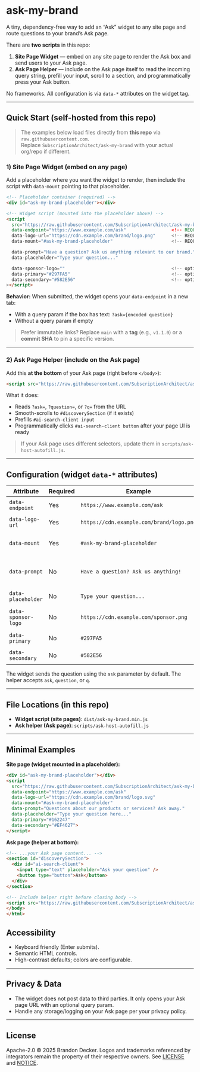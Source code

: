 # ask-my-brand

A tiny, dependency-free way to add an “Ask” widget to any site page and route questions to your brand’s Ask page.

There are **two scripts** in this repo:

1) **Site Page Widget** — embed on any site page to render the Ask box and send users to your Ask page.  
2) **Ask Page Helper** — include on the Ask page itself to read the incoming query string, prefill your input, scroll to a section, and programmatically press your Ask button.

No frameworks. All configuration is via `data-*` attributes on the widget tag.

---

## Quick Start (self-hosted from this repo)

> The examples below load files directly from **this repo** via `raw.githubusercontent.com`.  
> Replace `SubscriptionArchitect/ask-my-brand` with your actual org/repo if different.

### 1) Site Page Widget (embed on any page)

Add a placeholder where you want the widget to render, then include the script with `data-mount` pointing to that placeholder.

```html
<!-- Placeholder container (required) -->
<div id="ask-my-brand-placeholder"></div>

<!-- Widget script (mounted into the placeholder above) -->
<script
  src="https://raw.githubusercontent.com/SubscriptionArchitect/ask-my-brand/main/dist/ask-my-brand.min.js"
  data-endpoint="https://www.example.com/ask"                 <!-- REQUIRED: your Ask page URL -->
  data-logo-url="https://cdn.example.com/brand/logo.png"      <!-- REQUIRED: your brand logo -->
  data-mount="#ask-my-brand-placeholder"                      <!-- REQUIRED: CSS selector for the placeholder -->

  data-prompt="Have a question? Ask us anything relevant to our brand."
  data-placeholder="Type your question..."

  data-sponsor-logo=""                                        <!-- optional -->
  data-primary="#297FA5"                                      <!-- optional -->
  data-secondary="#582E56"                                    <!-- optional -->
></script>
````

**Behavior:** When submitted, the widget opens your `data-endpoint` in a new tab:

* With a query param if the box has text: `?ask={encoded question}`
* Without a query param if empty

> Prefer immutable links? Replace `main` with a **tag** (e.g., `v1.1.0`) or a **commit SHA** to pin a specific version.

---

### 2) Ask Page Helper (include on the Ask page)

Add this **at the bottom** of your Ask page (right before `</body>`):

```html
<script src="https://raw.githubusercontent.com/SubscriptionArchitect/ask-my-brand/main/scripts/ask-host-autofill.js"></script>
```

What it does:

* Reads `?ask=`, `?question=`, or `?q=` from the URL
* Smooth-scrolls to `#discoverySection` (if it exists)
* Prefills `#ai-search-client input`
* Programmatically clicks `#ai-search-client button` after your page UI is ready

> If your Ask page uses different selectors, update them in `scripts/ask-host-autofill.js`.

---

## Configuration (widget `data-*` attributes)

| Attribute           | Required | Example                                  | Notes                                                                  |
| ------------------- | -------- | ---------------------------------------- | ---------------------------------------------------------------------- |
| `data-endpoint`     | Yes      | `https://www.example.com/ask`            | Absolute URL to your Ask destination page.                             |
| `data-logo-url`     | Yes      | `https://cdn.example.com/brand/logo.png` | Brand logo shown in the widget header.                                 |
| `data-mount`        | Yes      | `#ask-my-brand-placeholder`              | CSS selector of the placeholder to mount into.                         |
| `data-prompt`       | No       | `Have a question? Ask us anything!`      | Short message in the widget body. If omitted, the body text is hidden. |
| `data-placeholder`  | No       | `Type your question...`                  | Input placeholder text.                                                |
| `data-sponsor-logo` | No       | `https://cdn.example.com/sponsor.png`    | Sponsor image in the footer. Leave blank to hide.                      |
| `data-primary`      | No       | `#297FA5`                                | Primary color for border/header/button.                                |
| `data-secondary`    | No       | `#582E56`                                | Secondary color used in body text accents.                             |

The widget sends the question using the `ask` parameter by default. The helper accepts `ask`, `question`, or `q`.

---

## File Locations (in this repo)

* **Widget script (site pages)**: `dist/ask-my-brand.min.js`
* **Ask helper (Ask page)**: `scripts/ask-host-autofill.js`

---

## Minimal Examples

**Site page (widget mounted in a placeholder):**

```html
<div id="ask-my-brand-placeholder"></div>
<script
  src="https://raw.githubusercontent.com/SubscriptionArchitect/ask-my-brand/main/dist/ask-my-brand.min.js"
  data-endpoint="https://www.example.com/ask"
  data-logo-url="https://cdn.example.com/brand/logo.svg"
  data-mount="#ask-my-brand-placeholder"
  data-prompt="Questions about our products or services? Ask away."
  data-placeholder="Type your question here..."
  data-primary="#162247"
  data-secondary="#EF4627">
</script>
```

**Ask page (helper at bottom):**

```html
<!-- ...your Ask page content... -->
<section id="discoverySection">
  <div id="ai-search-client">
    <input type="text" placeholder="Ask your question" />
    <button type="button">Ask</button>
  </div>
</section>

<!-- Include helper right before closing body -->
<script src="https://raw.githubusercontent.com/SubscriptionArchitect/ask-my-brand/main/scripts/ask-host-autofill.js"></script>
</body>
</html>
```



## Accessibility

* Keyboard friendly (Enter submits).
* Semantic HTML controls.
* High-contrast defaults; colors are configurable.

---

## Privacy & Data

* The widget does not post data to third parties. It only opens your Ask page URL with an optional query param.
* Handle any storage/logging on your Ask page per your privacy policy.

---

## License

Apache-2.0 © 2025 Brandon Decker.
Logos and trademarks referenced by integrators remain the property of their respective owners. See [LICENSE](./LICENSE) and [NOTICE](./NOTICE).

